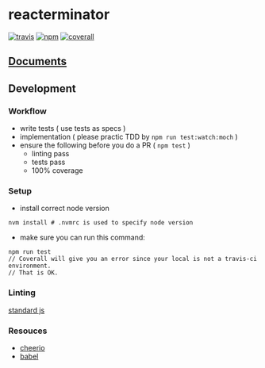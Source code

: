 # reacterminator
[![travis][travis-image]][travis-url]
[![npm][npm-image]][npm-url]
[![coverall][coverall-image]][coverall-url]

[travis-image]:   https://img.shields.io/travis/poetic/reacterminator.svg?branch=master
[travis-url]:     https://travis-ci.org/poetic/reacterminator
[npm-image]:      https://img.shields.io/npm/v/reacterminator.svg
[npm-url]:        https://npmjs.org/package/reacterminator
[coverall-image]: https://img.shields.io/coveralls/poetic/reacterminator.svg
[coverall-url]:   https://coveralls.io/github/poetic/reacterminator

## [Documents](http://poetic.github.io/reacterminator/doc)

## Development

### Workflow
- write tests ( use tests as specs )
- implementation ( please practic TDD by `npm run test:watch:moch` )
- ensure the following before you do a PR ( `npm test` )
  - linting pass
  - tests pass
  - 100% coverage

### Setup
- install correct node version
```shell
nvm install # .nvmrc is used to specify node version
```
- make sure you can run this command:
```
npm run test
// Coverall will give you an error since your local is not a travis-ci environment.
// That is OK.
```

### Linting
[standard js](https://github.com/feross/standard)

### Resouces
- [cheerio](https://github.com/cheeriojs/cheerio)
- [babel](https://github.com/babel/babel)
